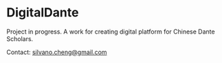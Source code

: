 # DigitalDante
Project in progress. A work for creating digital platform for Chinese Dante Scholars.

Contact: silvano.cheng@gmail.com
